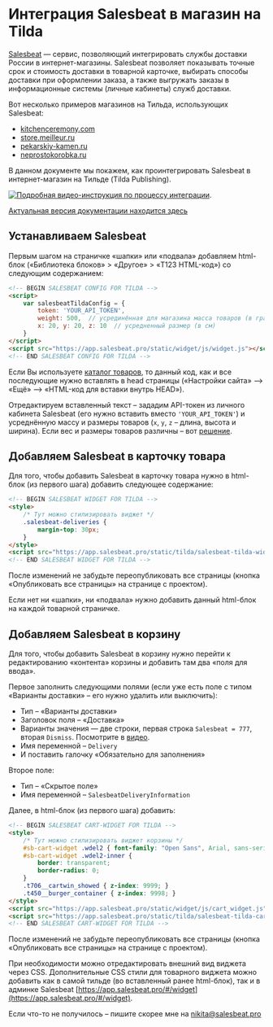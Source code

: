 # Интеграция Salesbeat в магазин на Tilda

[Salesbeat](https://salesbeat.pro/) — сервис, позволяющий интегрировать службы доставки России в интернет-магазины.
Salesbeat позволяет показывать точные срок и стоимость доставки в товарной карточке,
выбирать способы доставки при оформлении заказа, а также выгружать заказы в информационные
системы (личные кабинеты) служб доставки.

Вот несколько примеров магазинов на Тильда, использующих Salesbeat:
* [kitchenceremony.com](https://kitchenceremony.com/)
* [store.meilleur.ru](https://store.meilleur.ru/)
* [pekarskiy-kamen.ru](https://pekarskiy-kamen.ru/)
* [neprostokorobka.ru](https://neprostokorobka.ru)

В данном документе мы покажем, как проинтегрировать Salesbeat в интернет-магазин
на Тильде (Tilda Publishing).

[![Подробная видео-инструкция по процессу интеграции](https://img.youtube.com/vi/G1x2gP7TVx0/0.jpg)](https://www.youtube.com/watch?v=G1x2gP7TVx0).

[Актуальная версия документации находится здесь](https://salesbeat.pro/integrations/tilda)


## Устанавливаем Salesbeat

Первым шагом на страничке «шапки» или «подвала» добавляем
html-блок («Библиотека блоков» > «Другое» > «T123 HTML-код») со следующим содержанием:


```html
<!-- BEGIN SALESBEAT CONFIG FOR TILDA -->
<script>
    var salesbeatTildaConfig = {
        token: 'YOUR_API_TOKEN',
        weight: 500,  // усрединённая для магазина масса товаров (в граммах)
        x: 20, y: 20, z: 10  // усредненный размер (в см)
    }
</script>
<script src="https://app.salesbeat.pro/static/widget/js/widget.js"></script>
<!-- END SALESBEAT CONFIG FOR TILDA -->
```

Если Вы используете [каталог товаров](http://blog.tilda.cc/catalog), то данный код, как и все последующие
нужно вставлять в head страницы («Настройки сайта» –> «Ещё» –> «HTML-код для вставки внутрь HEAD»).

Отредактируем вставленный текст – зададим API-токен из личного кабинета Salesbeat (его нужно вставить
вместо `'YOUR_API_TOKEN'`) и усреднённую массу и размеры товаров (`x`, `y`, `z` – длина, высота и ширина).
Если вес и размеры товаров различны – вот [решение](https://salesbeat.pro/integrations/tilda/extended#different-weight-and-sizes).


## Добавляем Salesbeat в карточку товара

Для того, чтобы добавить Salesbeat в карточку товара нужно в html-блок (из первого шага) добавить следующее содержание:

```html
<!-- BEGIN SALESBEAT WIDGET FOR TILDA -->
<style>
    /* Тут можно стилизировать виджет */
    .salesbeat-deliveries {
        margin-top: 30px;
    }
</style>
<script src="https://app.salesbeat.pro/static/tilda/salesbeat-tilda-widget-v1.0.js"></script>
<!-- END SALESBEAT WIDGET FOR TILDA -->
```

После изменений не забудьте переопубликовать все страницы (кнопка «Опубликовать все страницы» на странице с проектом).

Если нет ни «шапки», ни «подвала» нужно добавить данный html-блок на каждой товарной страничке.


## Добавляем Salesbeat в корзину

Для того, чтобы добавить Salesbeat в корзину нужно перейти к редактированию «контента» корзины и добавить там два «поля для ввода».

Первое заполнить следующими полями (если уже есть поле с типом «Варианты доставки» – его нужно удалить или выключить):
  * Тип – «Варианты доставки»
  * Заголовок поля – «Доставка»
  * Варианты значения — две строки, первая строка `Salesbeat = 777`, вторая `Dismiss`. Посмотрите в 
[видео](https://www.youtube.com/watch?v=G1x2gP7TVx0).
  * Имя переменной – `Delivery`
  * И поставить галочку «Обязательно для заполнения»

Второе поле:
  * Тип – «Скрытое поле»
  * Имя переменной – `SalesbeatDeliveryInformation`

Далее, в html-блок (из первого шага) добавить:

```html
<!-- BEGIN SALESBEAT CART-WIDGET FOR TILDA -->
<style>
    /* Тут можно стилизировать виджет корзины */
    #sb-cart-widget .wdel2 { font-family: "Open Sans", Arial, sans-serif; }
    #sb-cart-widget .wdel2-inner {
        border: transparent;
        border-radius: 0;
    }
    .t706__cartwin_showed { z-index: 9999; }
    .t450__burger_container { z-index: 9998; }
</style>
<script src="https://app.salesbeat.pro/static/widget/js/cart_widget.js"></script>
<script src="https://app.salesbeat.pro/static/tilda/salesbeat-tilda-cart-widget-v1.0.js"></script>
<!-- END SALESBEAT CART-WIDGET FOR TILDA -->
```

После изменений не забудьте переопубликовать все страницы (кнопка «Опубликовать все страницы» на странице с проектом).


При необходимости можно отредактировать внешний вид виджета через CSS. Дополнительные CSS стили для товарного виджета можно добавить как в самой тильде (во вставленный ранее html-блок), так и в админке Salesbeat [https://app.salesbeat.pro/#/widget](https://app.salesbeat.pro/#/widget).

Если что-то не получилось – пишите скорее мне на nikita@salesbeat.pro
